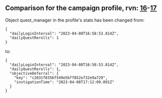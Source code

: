 ## Comparison for the campaign profile, rvn: [16](https://github.com/PRO100KatYT/FortniteProfileRevisions/tree/main/profiles/campaign/16%20campaign.json)-[17](https://github.com/PRO100KatYT/FortniteProfileRevisions/tree/main/profiles/campaign/17%20campaign.json)

Object quest_manager in the profile's stats has been changed from:

```
{
  "dailyLoginInterval": "2023-04-08T16:58:53.814Z",
  "dailyQuestRerolls": 1
}
```

to:

```
{
  "dailyLoginInterval": "2023-04-08T16:58:53.814Z",
  "dailyQuestRerolls": 1,
  "objectiveDeferral": {
    "key": "c2031f0356f549e5bff852e732e9a729",
    "instigationTime": "2023-04-08T17:12:09.091Z"
  }
}
```

<br><br>
